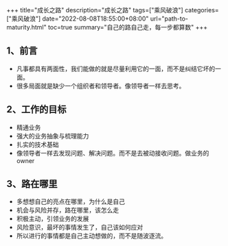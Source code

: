 +++
title="成长之路"
description="成长之路"
tags=["乘风破浪"]
categories=["乘风破浪"]
date="2022-08-08T18:55:00+08:00" 
url="path-to-maturity.html"
toc=true
summary="自己的路自己走，每一步都算数"
+++

## 1、前言

+ 凡事都具有两面性，我们能做的就是尽量利用它的一面，而不是纠结它坏的一面。
+ 很多局面就是缺少一个组织者和领导者。像领导者一样去思考。

## 2、工作的目标

+ 精通业务
+ 强大的业务抽象与梳理能力
+ 扎实的技术基础
+ 像领导者一样去发现问题、解决问题。而不是去被动接收问题。做业务的owner

## 3、路在哪里

+ 多想想自己的亮点在哪里，为什么是自己
+ 机会与风险并存，路在哪里，该怎么走
+ 积极主动，引领业务的发展
+ 风险意识，最坏的事情发生了，自己该如何应对
+ 所以进行的事情都是自己主动想做的，而不是随波逐流。



